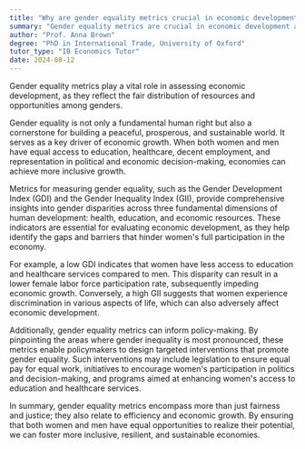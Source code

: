 ```yaml
---
title: "Why are gender equality metrics crucial in economic development assessments?"
summary: "Gender equality metrics are crucial in economic development assessments as they reflect the equitable distribution of resources and opportunities."
author: "Prof. Anna Brown"
degree: "PhD in International Trade, University of Oxford"
tutor_type: "IB Economics Tutor"
date: 2024-08-12
---
```


Gender equality metrics play a vital role in assessing economic development, as they reflect the fair distribution of resources and opportunities among genders.

Gender equality is not only a fundamental human right but also a cornerstone for building a peaceful, prosperous, and sustainable world. It serves as a key driver of economic growth. When both women and men have equal access to education, healthcare, decent employment, and representation in political and economic decision-making, economies can achieve more inclusive growth.

Metrics for measuring gender equality, such as the Gender Development Index (GDI) and the Gender Inequality Index (GII), provide comprehensive insights into gender disparities across three fundamental dimensions of human development: health, education, and economic resources. These indicators are essential for evaluating economic development, as they help identify the gaps and barriers that hinder women's full participation in the economy.

For example, a low GDI indicates that women have less access to education and healthcare services compared to men. This disparity can result in a lower female labor force participation rate, subsequently impeding economic growth. Conversely, a high GII suggests that women experience discrimination in various aspects of life, which can also adversely affect economic development.

Additionally, gender equality metrics can inform policy-making. By pinpointing the areas where gender inequality is most pronounced, these metrics enable policymakers to design targeted interventions that promote gender equality. Such interventions may include legislation to ensure equal pay for equal work, initiatives to encourage women's participation in politics and decision-making, and programs aimed at enhancing women's access to education and healthcare services.

In summary, gender equality metrics encompass more than just fairness and justice; they also relate to efficiency and economic growth. By ensuring that both women and men have equal opportunities to realize their potential, we can foster more inclusive, resilient, and sustainable economies.
    